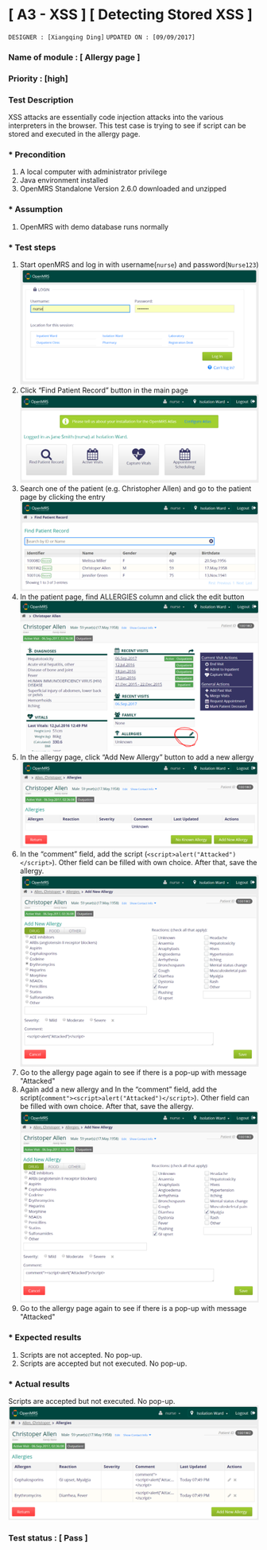 # [ A3 - XSS ] [ Detecting Stored XSS ]
`DESIGNER : [Xiangqing Ding]`
`UPDATED ON : [09/09/2017]`

### Name of module : [ Allergy page ]

### Priority : [high]

### Test Description

XSS attacks are essentially code injection attacks into the various interpreters in the browser. This test case is trying to see if script can be stored and executed in the allergy page.

### * Precondition
1. A local computer with administrator privilege
2. Java environment installed
3. OpenMRS Standalone Version 2.6.0 downloaded and unzipped

### * Assumption
1. OpenMRS with demo database runs normally

### * Test steps
1. Start openMRS and log in with username(`nurse`) and password(`Nurse123`)
![](https://github.com/genterist/openMRS-Security/blob/master/1-OWASP-Assesment/Test%20Step/A3-02-01.PNG)
2. Click “Find Patient Record” button in the main page
![](https://github.com/genterist/openMRS-Security/blob/master/1-OWASP-Assesment/Test%20Step/A3-02-02.PNG)
3. Search one of the patient (e.g. Christopher Allen) and go to the patient page by clicking the entry
![](https://github.com/genterist/openMRS-Security/blob/master/1-OWASP-Assesment/Test%20Step/A3-02-03.PNG)
4. In the patient page, find ALLERGIES column and click the edit button
![](https://github.com/genterist/openMRS-Security/blob/master/1-OWASP-Assesment/Test%20Step/A3-02-04.PNG)
5. In the allergy page, click “Add New Allergy” button to add a new allergy
![](https://github.com/genterist/openMRS-Security/blob/master/1-OWASP-Assesment/Test%20Step/A3-02-05.PNG)
6. In the “comment” field, add the script (`<script>alert("Attacked")</script>`). Other field can be filled with own choice. After that, save the allergy.
![](https://github.com/genterist/openMRS-Security/blob/master/1-OWASP-Assesment/Test%20Step/A3-02-06.PNG)
7. Go to the allergy page again to see if there is a pop-up with message "Attacked"
8. Again add a new allergy and In the “comment” field, add the script(`comment"><script>alert("Attacked")</script>`). Other field can be filled with own choice. After that, save the allergy.
![](https://github.com/genterist/openMRS-Security/blob/master/1-OWASP-Assesment/Test%20Step/A3-02-07.PNG)
9. Go to the allergy page again to see if there is a pop-up with message "Attacked"


### * Expected results
1. Scripts are not accepted. No pop-up.
2. Scripts are accepted but not executed. No pop-up.

### * Actual results
Scripts are accepted but not executed. No pop-up.
![](https://github.com/genterist/openMRS-Security/blob/master/1-OWASP-Assesment/Test%20Step/A3-02-08.PNG)

### Test status : [ Pass ]